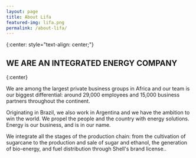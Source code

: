 ```yaml
---
layout: page
title: About Lifa
featured-img: lifa.png
permalink: /about-lifa/
---
```


{:center: style="text-align: center;"}

## __WE ARE AN__ INTEGRATED ENERGY COMPANY
{:center}

We are among the largest private business groups in Africa and our team is our biggest differential: around 29,000 employees and 15,000 business partners throughout the continent.

Originating in Brazil, we also work in Argentina and we have the ambition to win the world. We propel the people and the country with energy solutions. Energy is our business, and is in our name.

 We integrate all the stages of the production chain: from the cultivation of sugarcane to the production and sale of sugar and ethanol, the generation of bio-energy, and fuel distribution through Shell's brand license..
